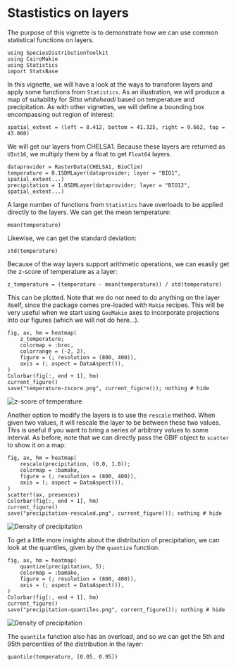 # Stastistics on layers

The purpose of this vignette is to demonstrate how we can use common statistical
functions on layers.

```@example 1
using SpeciesDistributionToolkit
using CairoMakie
using Statistics
import StatsBase
```

In this vignette, we will have a look at the ways to transform layers and apply
some functions from `Statistics`. As an illustration, we will produce a map of
suitability for *Sitta whiteheadi* based on temperature and precipitation. As
with other vignettes, we will define a bounding box encompassing out region of
interest:

```@example 1
spatial_extent = (left = 8.412, bottom = 41.325, right = 9.662, top = 43.060)
```

We will get our layers from CHELSA1. Because these layers are returned as `UInt16`, we
multiply them by a float to get `Float64` layers.

```@example 1
dataprovider = RasterData(CHELSA1, BioClim)
temperature = 0.1SDMLayer(dataprovider; layer = "BIO1", spatial_extent...)
precipitation = 1.0SDMLayer(dataprovider; layer = "BIO12", spatial_extent...)
```

A large number of functions from `Statistics` have overloads to be applied
directly to the layers. We can get the mean temperature:

```@example 1
mean(temperature)
```

Likewise, we can get the standard deviation:

```@example 1
std(temperature)
```

Because of the way layers support arithmetic operations, we can esasily get the
z-score of temperature as a layer:

```@example 1
z_temperature = (temperature - mean(temperature)) / std(temperature)
```

This can be plotted. Note that we do not need to do anything on the layer
itself, since the package comes pre-loaded with `Makie` recipes. This will be
very useful when we start using `GeoMakie` axes to incorporate projections into
our figures (which we will not do here...).

```@example 1
fig, ax, hm = heatmap(
    z_temperature;
    colormap = :broc,
    colorrange = (-2, 2),
    figure = (; resolution = (800, 400)),
    axis = (; aspect = DataAspect()),
)
Colorbar(fig[:, end + 1], hm)
current_figure()
save("temperature-zscore.png", current_figure()); nothing # hide
```

![z-score of temperature](temperature-zscore.png)

Another option to modify the layers is to use the `rescale` method. When given
two values, it will rescale the layer to be between these two values. This is
useful if you want to bring a series of arbitrary values to some interval. As
before, note that we can directly pass the GBIF object to `scatter` to show it
on a map:

```@example 1
fig, ax, hm = heatmap(
    rescale(precipitation, (0.0, 1.0));
    colormap = :bamako,
    figure = (; resolution = (800, 400)),
    axis = (; aspect = DataAspect()),
)
scatter!(ax, presences)
Colorbar(fig[:, end + 1], hm)
current_figure()
save("precipitation-rescaled.png", current_figure()); nothing # hide
```

![Density of precipitation](precipitation-rescaled.png)


To get a little more insights about the distribution of precipitation, we can
look at the quantiles, given by the `quantize` function:

```@example 1
fig, ax, hm = heatmap(
    quantize(precipitation, 5);
    colormap = :bamako,
    figure = (; resolution = (800, 400)),
    axis = (; aspect = DataAspect()),
)
Colorbar(fig[:, end + 1], hm)
current_figure()
save("precipitation-quantiles.png", current_figure()); nothing # hide
```

![Density of precipitation](precipitation-quantiles.png)


The `quantile` function also has an overload, and so we can get the 5th and 95th
percentiles of the distribution in the layer:

```@example 1
quantile(temperature, [0.05, 0.95])
```
